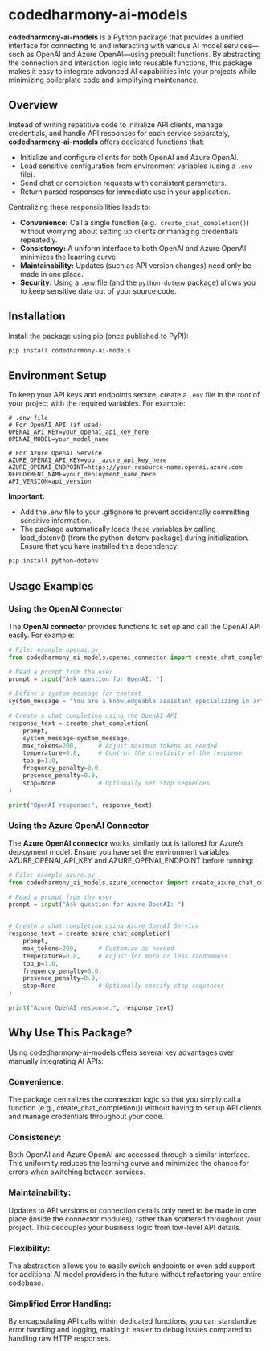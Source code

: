 # codedharmony-ai-models

**codedharmony-ai-models** is a Python package that provides a unified interface for connecting to and interacting with various AI model services—such as OpenAI and Azure OpenAI—using prebuilt functions. By abstracting the connection and interaction logic into reusable functions, this package makes it easy to integrate advanced AI capabilities into your projects while minimizing boilerplate code and simplifying maintenance.

## Overview

Instead of writing repetitive code to initialize API clients, manage credentials, and handle API responses for each service separately, **codedharmony-ai-models** offers dedicated functions that:
- Initialize and configure clients for both OpenAI and Azure OpenAI.
- Load sensitive configuration from environment variables (using a `.env` file).
- Send chat or completion requests with consistent parameters.
- Return parsed responses for immediate use in your application.

Centralizing these responsibilities leads to:
- **Convenience:** Call a single function (e.g., `create_chat_completion()`) without worrying about setting up clients or managing credentials repeatedly.
- **Consistency:** A uniform interface to both OpenAI and Azure OpenAI minimizes the learning curve.
- **Maintainability:** Updates (such as API version changes) need only be made in one place.
- **Security:** Using a `.env` file (and the `python-dotenv` package) allows you to keep sensitive data out of your source code.


## Installation

Install the package using pip (once published to PyPI):

```bash
pip install codedharmony-ai-models
```




## Environment Setup

To keep your API keys and endpoints secure, create a `.env` file in the root of your project with the required variables. For example:

```env
# .env file
# For OpenAI API (if used)
OPENAI_API_KEY=your_openai_api_key_here
OPENAI_MODEL=your_model_name

# For Azure OpenAI Service
AZURE_OPENAI_API_KEY=your_azure_api_key_here
AZURE_OPENAI_ENDPOINT=https://your-resource-name.openai.azure.com
DEPLOYMENT_NAME=your_deployment_name_here
API_VERSION=api_version
```


**Important:**

- Add the .env file to your .gitignore to prevent accidentally committing sensitive information.
- The package automatically loads these variables by calling load_dotenv() (from the python-dotenv package) during initialization. Ensure that you have installed this dependency:

```bash
pip install python-dotenv
```




## Usage Examples

### Using the OpenAI Connector

The **OpenAI connector** provides functions to set up and call the OpenAI API easily. For example:

```python
# File: example_openai.py
from codedharmony_ai_models.openai_connector import create_chat_completion

# Read a prompt from the user
prompt = input("Ask question for OpenAI: ")

# Define a system message for context
system_message = "You are a knowledgeable assistant specializing in artificial intelligence."

# Create a chat completion using the OpenAI API
response_text = create_chat_completion(
    prompt,
    system_message=system_message,
    max_tokens=200,      # Adjust maximum tokens as needed
    temperature=0.8,     # Control the creativity of the response
    top_p=1.0,
    frequency_penalty=0.0,
    presence_penalty=0.0,
    stop=None            # Optionally set stop sequences
)

print("OpenAI response:", response_text)


```

### Using the Azure OpenAI Connector

The **Azure OpenAI connector** works similarly but is tailored for Azure’s deployment model. Ensure you have set the environment variables AZURE_OPENAI_API_KEY and AZURE_OPENAI_ENDPOINT before running:

```python
# File: example_azure.py
from codedharmony_ai_models.azure_connector import create_azure_chat_completion

# Read a prompt from the user
prompt = input("Ask question for Azure OpenAI: ")


# Create a chat completion using Azure OpenAI Service
response_text = create_azure_chat_completion(
    prompt,
    max_tokens=200,      # Customize as needed
    temperature=0.8,     # Adjust for more or less randomness
    top_p=1.0,
    frequency_penalty=0.0,
    presence_penalty=0.0,
    stop=None            # Optionally specify stop sequences
)

print("Azure OpenAI response:", response_text)


```


## Why Use This Package?

Using codedharmony-ai-models offers several key advantages over manually integrating AI APIs:

### Convenience:
The package centralizes the connection logic so that you simply call a function (e.g., create_chat_completion()) without having to set up API clients and manage credentials throughout your code.

### Consistency:
Both OpenAI and Azure OpenAI are accessed through a similar interface. This uniformity reduces the learning curve and minimizes the chance for errors when switching between services.

### Maintainability:
Updates to API versions or connection details only need to be made in one place (inside the connector modules), rather than scattered throughout your project. This decouples your business logic from low-level API details.

### Flexibility:
The abstraction allows you to easily switch endpoints or even add support for additional AI model providers in the future without refactoring your entire codebase.

### Simplified Error Handling:
By encapsulating API calls within dedicated functions, you can standardize error handling and logging, making it easier to debug issues compared to handling raw HTTP responses.